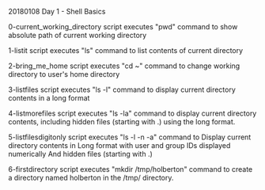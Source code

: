 20180108 Day 1 - Shell Basics

0-current_working_directory
	 script executes "pwd" command to show absolute path of current working directory

1-listit
	script executes "ls" command to list contents of current directory

2-bring_me_home
	script executes "cd ~" command to change working directory to user's home directory

3-listfiles
	script executes "ls -l" command to display current directory contents in a long format

4-listmorefiles
	script executes "ls -la" command to display current directory contents, including hidden files (starting with .) using the long format.

5-listfilesdigitonly
	script executes "ls -l -n -a" command to Display current directory contents in Long format with user and group IDs displayed numerically And hidden files (starting with .)

6-firstdirectory
	script executes "mkdir /tmp/holberton" command to create a directory named holberton in the /tmp/ directory.

